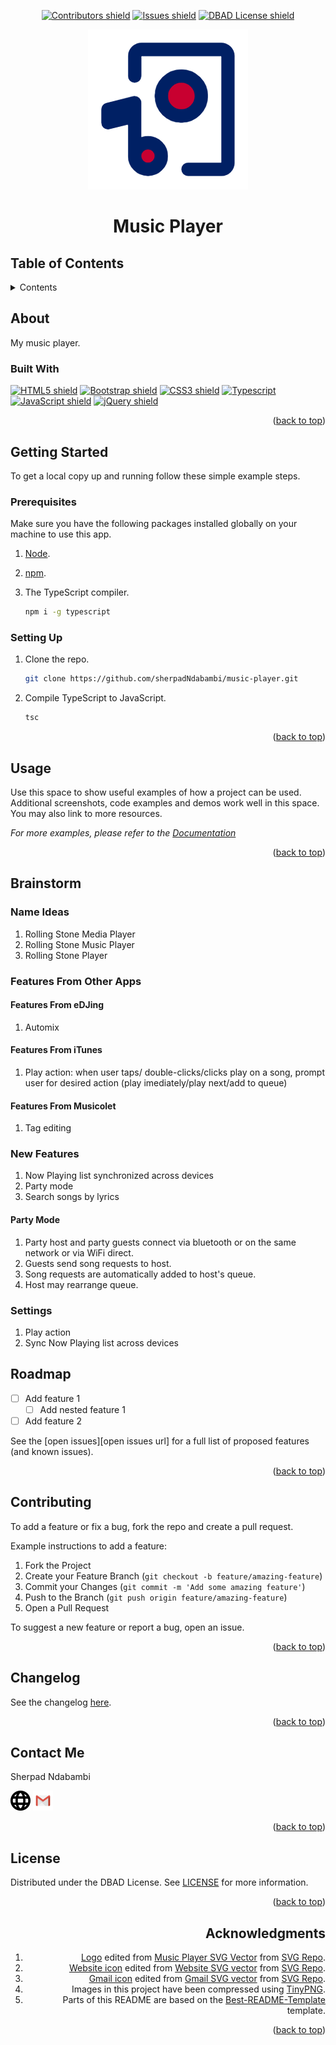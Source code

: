 <!-- Top anchor -->
<div id="top">

<!-- Project Shields -->

<div align=center>

[![Contributors shield][Contributors shield url]][Contributors url]
[![Issues shield][Issues shield url]][Issues url]
[![DBAD License shield][DBAD License shield url]][License url]

</div>

<div align=center>

[![Music Player logo][Logo url]][Repo url]

</div>

<div align=center>

# Music Player

</div>

## Table of Contents

<details>

  <summary>Contents</summary>

1. [About](#about)
   1. [Built With](#built-with)
1. [Getting Started](#getting-started)
   1. [Prerequisites](#prerequisites)
   1. [Setting Up](#setting-up)
1. [Usage](#usage)
1. [Brainstorm](#brainstorm)
   1. [Name Idea](#name-ideas)
   1. [Features From Other Apps](#features-from-other-apps)
      1. [Features From eDJing](#features-from-edjing)
      1. [Features From iTunes](#features-from-itunes)
      1. [Features From Musicolet](#features-from-musicolet)
   1. [New Features](#new-features)
      1. [Party Mode](#party-mode)
   1. [Settings](#settings)
1. [Roadmap](#roadmap)
1. [Contributing](#contributing)
1. [Changelog](#changelog)
1. [Contact Me](#contact-me)
1. [Acknowledgments](#acknowledgments)

</details>

## About

My music player.

### Built With

[![HTML5 shield][HTML5 shield url]][HTML5 url]
[![Bootstrap shield][Bootstrap shield url]][Bootstrap url]
[![CSS3 shield][CSS3 shield url]][CSS3 url]
[![Typescript][Typescript shield]][Typescript url]
[![JavaScript shield][JavaScript shield url]][JavaScript url]
[![jQuery shield][jQuery shield url]][jQuery url]

<div align=right>

([back to top](#top))

</div>

## Getting Started

To get a local copy up and running follow these simple example steps.

### Prerequisites

Make sure you have the following packages installed globally on your machine to use this app.

1. [Node][Node url].
1. [npm][npm url].
1. The TypeScript compiler.

   ```sh
   npm i -g typescript
   ```

### Setting Up

1. Clone the repo.

   ```sh
   git clone https://github.com/sherpadNdabambi/music-player.git
   ```

1. Compile TypeScript to JavaScript.

   ```sh
   tsc
   ```

<div align=right>

([back to top](#top))

</div>

## Usage

Use this space to show useful examples of how a project can be used. Additional screenshots, code examples and demos work well in this space. You may also link to more resources.

_For more examples, please refer to the [Documentation][Documentation url]_

<div align=right>

([back to top](#top))

</div>

## Brainstorm

### Name Ideas

1. Rolling Stone Media Player
1. Rolling Stone Music Player
1. Rolling Stone Player

### Features From Other Apps

#### Features From eDJing

1. Automix

#### Features From iTunes

1. Play action: when user taps/ double-clicks/clicks play on a song, prompt user for desired action (play imediately/play next/add to queue)

#### Features From Musicolet

1. Tag editing

### New Features

1. Now Playing list synchronized across devices
1. Party mode
1. Search songs by lyrics

#### Party Mode

1. Party host and party guests connect via bluetooth or on the same network or via WiFi direct.
1. Guests send song requests to host.
1. Song requests are automatically added to host's queue.
1. Host may rearrange queue.

### Settings

1. Play action
1. Sync Now Playing list across devices

## Roadmap

- [ ] Add feature 1
  - [ ] Add nested feature 1
- [ ] Add feature 2

See the [open issues][open issues url] for a full list of proposed features (and known issues).

<div align=right>

([back to top](#top))

</div>

## Contributing

To add a feature or fix a bug, fork the repo and create a pull request.

Example instructions to add a feature:

1. Fork the Project
1. Create your Feature Branch (`git checkout -b feature/amazing-feature`)
1. Commit your Changes (`git commit -m 'Add some amazing feature'`)
1. Push to the Branch (`git push origin feature/amazing-feature`)
1. Open a Pull Request

To suggest a new feature or report a bug, open an issue.

<div align=right>

([back to top](#top))

</div>

## Changelog

See the changelog [here][changelog url].

<div align=right>

([back to top](#top))

</div>

## Contact Me

Sherpad Ndabambi

<span title="Personal website">[<img alt="Website icon" src="./img/website-ui-web-svgrepo-com.svg" style="height: 32px">][Personal website url]</span>
<span title="Email">[<img alt="Gmail icon" src="./img/gmail-old-svgrepo-com.svg" style="height: 32px">][Email address]<span>

<div align=right>

([back to top](#top))

</div>

## License

Distributed under the DBAD License. See [LICENSE][License url] for more information.

<div align=right>

([back to top](#top))

## Acknowledgments

1. [Logo][Logo url] edited from [Music Player SVG Vector][Music Player SVG Vector url] from [SVG Repo][SVG Repo url].
1. [Website icon][Website icon url] edited from [Website SVG vector][Website SVG vector url] from [SVG Repo][SVG Repo url].
1. [Gmail icon][Gmail icon url] edited from [Gmail SVG vector][Gmail SVG vector url] from [SVG Repo][SVG Repo url].
1. Images in this project have been compressed using [TinyPNG][TinyPNG url].
1. Parts of this README are based on the [Best-README-Template][Best-README-Template url] template.

<div align=right>

([back to top](#top))

</div>

<!-- References -->

[Contributors shield url]: https://img.shields.io/github/contributors/sherpadNdabambi/music-player.svg?style=flat
[Contributors url]: https://github.com/sherpadNdabambi/music-player/graphs/contributors
[Issues shield url]: https://img.shields.io/github/issues/sherpadNdabambi/music-player
[Issues url]: https://github.com/sherpadNdabambi/music-player/issues
[DBAD License shield url]: https://img.shields.io/badge/license-DBAD-blue?style=flat
[License url]: ./LICENSE
[Logo url]: ./img/music-player-svgrepo-com.png
[Repo url]: https://github.com/SherpadNdabambi/music-player
[Bootstrap shield url]: https://img.shields.io/badge/Bootstrap-563D7C?style=flat&logo=bootstrap&logoColor=white
[HTML5 shield url]: https://img.shields.io/badge/HTML5-E34F26?style=flat&logo=html5&logoColor=white
[HTML5 url]: https://html.spec.whatwg.org/multipage/
[Bootstrap url]: https://getbootstrap.com
[CSS3 shield url]: https://img.shields.io/badge/CSS3-1572B6?style=flat&logo=css3&logoColor=white
[CSS3 url]: https://www.w3.org/TR/CSS/#css
[Typescript shield]: https://img.shields.io/badge/TypeScript-007ACC?style=flat&logo=typescript&logoColor=white
[Typescript url]: https://www.typescriptlang.org/
[JavaScript shield url]: https://img.shields.io/badge/JavaScript-F7DF1E?style=flat&logo=javascript&logoColor=black
[JavaScript url]: www.ecma-international.org/publications-and-standards/standards/ecma-262/
[jQuery shield url]: https://img.shields.io/badge/jQuery-0769AD?style=flat&logo=jquery&logoColor=white
[jQuery url]: https://jquery.com/
[Node url]: https://nodejs.org/en/download/package-manager/

[npm url]: [https://www.npmjs.com/]
[Documentation url]: https://sherpadndabambi.github.io/music-player/
[changelog url]: ./CHANGELOG.md
[Personal website url]: http://sherpadndabambi.github.io/
[Email address]: mailto:sgndabambi@gmail.com
[Music Player SVG Vector url]: https://www.svgrepo.com/svg/469361/music-player
[SVG Repo url]: https://www.svgrepo.com/
[Website icon url]: ./img/website-icon.png
[Website SVG vector url]: https://www.svgrepo.com/svg/415803/website-ui-web
[Gmail icon url]: ./img/gmail-icon.png
[Gmail SVG vector url]: https://www.svgrepo.com/svg/349379/gmail-old
[TinyPNG url]: https://tinypng.com/
[Best-README-Template url]: https://github.com/othneildrew/Best-README-Template

